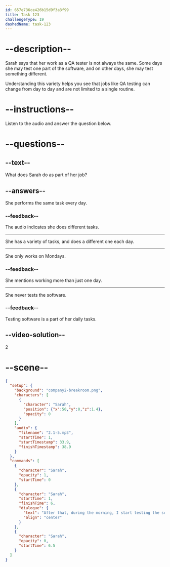 ```yaml
---
id: 657e736ce426b15d9f3a3f99
title: Task 123
challengeType: 19
dashedName: task-123
---
```


<!-- (audio) Sarah: After that, during the morning, I start testing the software. I have a different task to do each day. -->

# --description--

Sarah says that her work as a QA tester is not always the same. Some days she may test one part of the software, and on other days, she may test something different.

Understanding this variety helps you see that jobs like QA testing can change from day to day and are not limited to a single routine.

# --instructions--

Listen to the audio and answer the question below.

# --questions--

## --text--

What does Sarah do as part of her job?

## --answers--

She performs the same task every day.

### --feedback--

The audio indicates she does different tasks.

---

She has a variety of tasks, and does a different one each day.

---

She only works on Mondays.

### --feedback--

She mentions working more than just one day.

---

She never tests the software.

### --feedback--

Testing software is a part of her daily tasks.

## --video-solution--

2

# --scene--

```json
{
  "setup": {
    "background": "company2-breakroom.png",
    "characters": [
      {
        "character": "Sarah",
        "position": {"x":50,"y":0,"z":1.4},
        "opacity": 0
      }
    ],
    "audio": {
      "filename": "2.1-5.mp3",
      "startTime": 1,
      "startTimestamp": 33.9,
      "finishTimestamp": 38.9
    }
  },
  "commands": [
    {
      "character": "Sarah",
      "opacity": 1,
      "startTime": 0
    },
    {
      "character": "Sarah",
      "startTime": 1,
      "finishTime": 6,
      "dialogue": {
        "text": "After that, during the morning, I start testing the software. I have a different task to do each day.",
        "align": "center"
      }
    },
    {
      "character": "Sarah",
      "opacity": 0,
      "startTime": 6.5
    }
  ]
}
```

